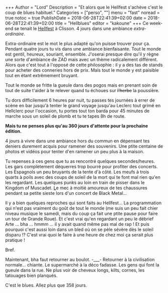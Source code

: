 +++
Author = "Lord"
Description = "Et alors que le Hellfest s'achève c'est le coup de blues habituel."
Categories = ["perso", ""]
menu = "fast"
noread = true
notoc = true
PublishDate = 2018-06-28T22:41:39+02:00
date = 2018-06-28T22:41:39+02:00
title = "Hellblues"
editor = "kakoune"
+++
Ce week-end se tenait le [Hellfest](http://www.hellfest.fr/) à Clisson.
4 jours dans une ambiance *extra-ordinaire*.

Extra-ordinaire est le mot le plus adapté qu'on puisse trouver pour ça.
Pendant quatre jours tu vis dans une ambiance bienfaisante.
Tout le monde est gentil, heureux, souriant, ensemble.
J'oserai presque dire qu'il y règne une sorte d'ambiance de ZAD mais avec un thème radicalement différent.
Alors que c'est tout à l'opposé de cette philosophie : il y a des tas de stands pour acheter des conneries hors de prix.
Mais tout le monde y est paisible tout en étant extrêmement bruyant.

Tout le monde se fritte la gueule dans des pogos mais en prenant soin de tout de suite t'aider à te relever quand tu échoues sur ~~l'herbe~~ la poussière.

Tu dors difficilement 6 heures par nuit, tu passes tes journées à errer de scène en bar jusqu'à tenter le grand voyage jusqu'au Leclerc tout grimé en Hellclerc pour l'occasion, tu portes tout ton barda pour 45 minutes de marche sous un soleil de plomb et tu te tapes 8h de route.

**Mais tu ne penses plus qu'au 360 jours d'attente pour la prochaine édition.**

4 jours à vivre dans une ambiance hors du commun en dépensant tes deniers durement acquis pour ramener des souvenirs.
Une ptite centaine de photos et vidéos pour tenter d'en ramener un peu plus à la maison.

Tu repenses à ces gens que tu as rencontré quelques secondes/heures.
Les gars complètement déquerres trop bourré pour profiter des concerts.
Les Espagnols un peu bruyants de la tente d'à côté.
Les meufs à trois quarts à poils avec des coups de soleil de la mort qui te font mal rien qu'en les regardant.
Les quelques punks au loin en train de pisser dans le Kingdom of Muscadet.
[L](https://lord.re/tmp/foot_lover.mp4)e mec à moitié amoureux de tes chaussures pendant sa petite sieste lors d'un concert de Black Metal…

Il y a bien quelques reproches qui sont faits au Hellfest…
La programmation qui n'est pas vraiment du goût de tout le monde (me suis un peu fait chier niveau musique le samedi, mais du coup ça fait une ptite pause pour faire un tour de Grande Roue).
Et c'est vrai qu'en regardant un peu le débrief Arte … bha … hmmm … il y avait quand même pas mal de rap !
Et puis pourquoi c'est aussi loin dans un bled où on se pèle sévère dès le soleil disparu !?
C'est vrai quoi le faire à une heure de chez moi ça serait plus pratique !

Bref.

Maintenant, bha faut retourner au boulot. -___-
Retourner à la civilisation normale… chiante.
Le supermarché à la déco fadasse.
Les gens qui font la gueule dans la rue.
Ne plus voir de cheveux longs, kilts, cornes, les tatouages bien planqués.

C'est le blues.
Allez plus que 358 jours.


